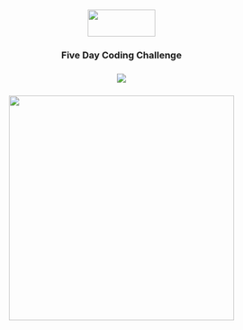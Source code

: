 <h3 align="center"><img src="https://lms-juniper-staticfiles-codeinstitute.s3.eu-west-1.amazonaws.com/static/ci-theme/images/logo.e8a545c07759.png" height="48" width="120"/></a></h3>
<h3 align="center">Five Day Coding Challenge</h3>
<h3 align="center"><img src="https://github.com/thereisnoShannon/CodeInstitute-FDCC/blob/main/image.png" /></a></h3>
<h3 align="center"><img src="https://github.com/thereisnoShannon/CodeInstitute-FDCC/blob/main/5DayCC%20image.png" height="400" /></a></h3>

